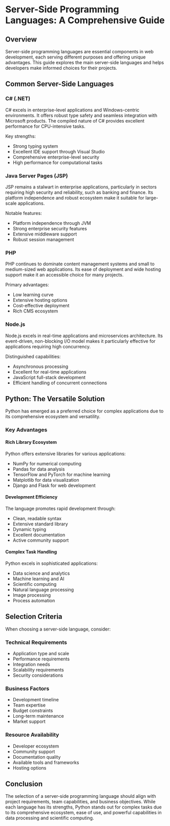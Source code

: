 # Server-Side Programming Languages: A Comprehensive Guide

## Overview
Server-side programming languages are essential components in web development, each serving different purposes and offering unique advantages. This guide explores the main server-side languages and helps developers make informed choices for their projects.

## Common Server-Side Languages

### C# (.NET)
C# excels in enterprise-level applications and Windows-centric environments. It offers robust type safety and seamless integration with Microsoft products. The compiled nature of C# provides excellent performance for CPU-intensive tasks.

Key strengths:
- Strong typing system
- Excellent IDE support through Visual Studio
- Comprehensive enterprise-level security
- High performance for computational tasks

### Java Server Pages (JSP)
JSP remains a stalwart in enterprise applications, particularly in sectors requiring high security and reliability, such as banking and finance. Its platform independence and robust ecosystem make it suitable for large-scale applications.

Notable features:
- Platform independence through JVM
- Strong enterprise security features
- Extensive middleware support
- Robust session management

### PHP
PHP continues to dominate content management systems and small to medium-sized web applications. Its ease of deployment and wide hosting support make it an accessible choice for many projects.

Primary advantages:
- Low learning curve
- Extensive hosting options
- Cost-effective deployment
- Rich CMS ecosystem

### Node.js
Node.js excels in real-time applications and microservices architecture. Its event-driven, non-blocking I/O model makes it particularly effective for applications requiring high concurrency.

Distinguished capabilities:
- Asynchronous processing
- Excellent for real-time applications
- JavaScript full-stack development
- Efficient handling of concurrent connections

## Python: The Versatile Solution

Python has emerged as a preferred choice for complex applications due to its comprehensive ecosystem and versatility.

### Key Advantages

#### Rich Library Ecosystem
Python offers extensive libraries for various applications:
- NumPy for numerical computing
- Pandas for data analysis
- TensorFlow and PyTorch for machine learning
- Matplotlib for data visualization
- Django and Flask for web development

#### Development Efficiency
The language promotes rapid development through:
- Clean, readable syntax
- Extensive standard library
- Dynamic typing
- Excellent documentation
- Active community support

#### Complex Task Handling
Python excels in sophisticated applications:
- Data science and analytics
- Machine learning and AI
- Scientific computing
- Natural language processing
- Image processing
- Process automation

## Selection Criteria

When choosing a server-side language, consider:

### Technical Requirements
- Application type and scale
- Performance requirements
- Integration needs
- Scalability requirements
- Security considerations

### Business Factors
- Development timeline
- Team expertise
- Budget constraints
- Long-term maintenance
- Market support

### Resource Availability
- Developer ecosystem
- Community support
- Documentation quality
- Available tools and frameworks
- Hosting options

## Conclusion

The selection of a server-side programming language should align with project requirements, team capabilities, and business objectives. While each language has its strengths, Python stands out for complex tasks due to its comprehensive ecosystem, ease of use, and powerful capabilities in data processing and scientific computing.